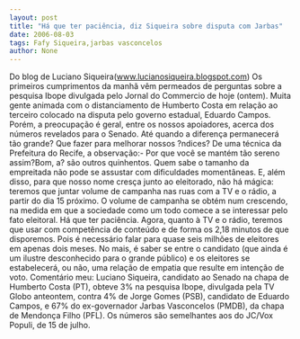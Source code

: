 ```yaml
---
layout: post
title: "Há que ter paciência, diz Siqueira sobre disputa com Jarbas"
date: 2006-08-03
tags: Fafy Siqueira,jarbas vasconcelos
author: None
---
```

Do blog de Luciano Siqueira(www.lucianosiqueira.blogspot.com)
Os primeiros cumprimentos da manhã vêm permeados de perguntas sobre a pesquisa Ibope divulgada pelo Jornal do Commercio de hoje (ontem). Muita gente animada com o distanciamento de Humberto Costa em relação ao terceiro colocado na disputa pelo governo estadual, Eduardo Campos. 
Porém, a preocupação é geral, entre os nossos apoiadores, acerca dos números revelados para o Senado. Até quando a diferença permanecerá tão grande? Que fazer para melhorar nossos ?ndices? De uma técnica da Prefeitura do Recife, a observação:- Por que você se mantém tão sereno assim?Bom, a? são outros quinhentos. Quem sabe o tamanho da empreitada não pode se assustar com dificuldades momentâneas. E, além disso, para que nosso nome cresça junto ao eleitorado, não há mágica: teremos que juntar volume de campanha nas ruas com a TV e o rádio, a partir do dia 15 próximo. 
O volume de campanha se obtém num crescendo, na medida em que a sociedade como um todo comece a se interessar pelo fato eleitoral. Há que ter paciência. Agora, quanto à TV e o rádio, teremos que usar com competência de conteúdo e de forma os 2,18 minutos de que disporemos. 
Pois é necessário falar para quase seis milhões de eleitores em apenas dois meses. No mais, é saber se entre o candidato (que ainda é um ilustre desconhecido para o grande público) e os eleitores se estabelecerá, ou não, uma relação de empatia que resulte em intenção de voto.
Comentário meu:
Luciano Siqueira, candidato ao Senado na chapa de Humberto Costa (PT), obteve 3% na pesquisa Ibope, divulgada pela TV Globo anteontem, contra 4% de Jorge Gomes (PSB), candidato de Eduardo Campos, e 67% do ex-governador Jarbas Vasconcelos (PMDB), da chapa de Mendonça Filho (PFL). Os números são semelhantes aos do JC/Vox Populi, de 15 de julho. 